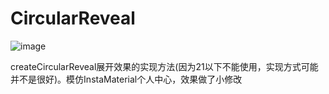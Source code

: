 # CircularReveal

![image](https://github.com/EasonHolmes/CircularReveal/blob/master/art/circular.gif)


createCircularReveal展开效果的实现方法(因为21以下不能使用，实现方式可能并不是很好)。模仿InstaMaterial个人中心，效果做了小修改
